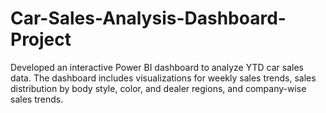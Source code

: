 # Car-Sales-Analysis-Dashboard-Project
Developed an interactive Power BI dashboard to analyze YTD car sales data. The dashboard includes visualizations for weekly sales trends, sales distribution by body style, color, and dealer regions, and company-wise sales trends.
